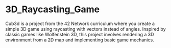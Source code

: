 # 3D_Raycasting_Game
Cub3d is a project from the 42 Network curriculum where you create a simple 3D game using raycasting with vectors instead of angles. Inspired by classic games like Wolfenstein 3D, this project involves rendering a 3D environment from a 2D map and implementing basic game mechanics.
